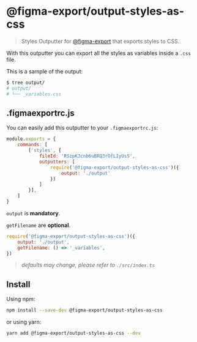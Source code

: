 # @figma-export/output-styles-as-css

> Styles Outputter for [@figma-export](https://github.com/marcomontalbano/figma-export) that exports styles to CSS.

With this outputter you can export all the styles as variables inside a `.css` file.

This is a sample of the output:

```sh
$ tree output/
# output/
# └── _variables.css
```


## .figmaexportrc.js

You can easily add this outputter to your `.figmaexportrc.js`:

```js
module.exports = {
    commands: [
        ['styles', {
            fileId: 'RSzpKJcnb6uBRQ3rOfLIyUs5',
            outputters: [
                require('@figma-export/output-styles-as-css')({
                    output: './output'
                })
            ]
        }],
    ]
}
```

`output` is **mandatory**.

`getFilename` are **optional**.

```js
require('@figma-export/output-styles-as-css')({
    output: './output',
    getFilename: () => '_variables',
})
```

> *defaults may change, please refer to `./src/index.ts`*

## Install

Using npm:

```sh
npm install --save-dev @figma-export/output-styles-as-css
```

or using yarn:

```sh
yarn add @figma-export/output-styles-as-css --dev
```
